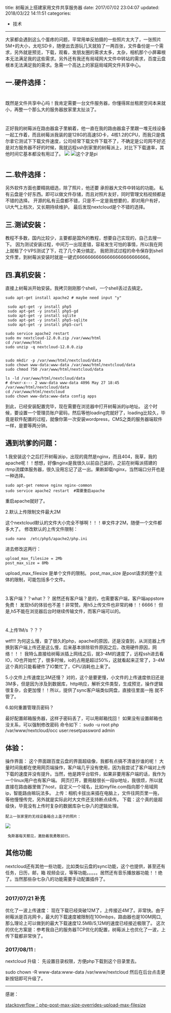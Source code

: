 title: 树莓派上搭建家用文件共享服务器
date: 2017/07/02 23:04:07
updated: 2018/03/22 14:11:51
categories:
- 技术
---
大家都会遇到这么个蛋疼的问题，平常用单反拍摄的一些照片太大了，一张照片5M+的大小，太吃SD卡，随便出去游玩几天就拍了一两百张，文件备份是一个需求，另外就是预览，下载，观看，发朋友圈的需求太多，太杂，相机那个小屏幕根本无法满足我的这些需求。另外还有我还有局域网大文件中转站的需求，百度云盘根本无法满足我的需求。急需一个高达上的家庭局域网文件共享中心。

## 一.硬件选择：
#  
既然是文件共享中心吗！我肯定需要一台文件服务器，你懂得屌丝租房空间本来就小，再整一个那么大的服务器放家里太扯淡了。
#  
正好我的树莓派在路由器盒子里躺着，他一直在我的路由器盒子里跟一堆无线设备一起工作着，而且树莓派我装的是128G的高速SD卡，4核1.2的CPU，而我只是偶尔拿它测试下下载文件速度，公司经常下载文件下载不了，不确定是公司网不好还是对方服务器不好的时候，我就远程ssh到家里的树莓派上，对比下下载速率，其他时间它基本都没有用过了。
![](assets/raspberry-1.jpg)
![这个才是pi](assets/sapberry-0.jpg)

#  
##  二.软件选择：
另外软件方面也要精挑细选，除了照片，他还要 承担器大文件中转站的功能。
私有云盘是个好东西。即可以做文件存储，而且对照片友好，同时管理文档视频都是不错的选择。
开源的私有云盘都不错，只是不一定是我想要的，即对用户有好，UI大气上档次，又长期持续维护。
最后发现nextcloud是个不错的选择。


## 三.测试安装：
教程不多数，国内比较少，主要都是国外的教程，想要自己实现的，自己去搜一下。
因为测试安装过程，中间万一出现差错，容易发生可怕的事情，所以我在网上就租了个VPS测试了下，花了几个美分搞定。
我把测试过程的命令保存到shell文件里，到树莓派安装时就是一键式66666666666666666666666666。

## 四.真机安装：
直接上树莓派开始安装。我拷贝刚刚那个shell，一个shell丢过去搞定。

``` shell
sudo apt-get install apache2 # maybe need input "y"

 sudo apt-get -y install php5
 sudo apt-get -y install php5-gd
 sudo apt-get -y install sqlite
 sudo apt-get -y install php5-sqlite
 sudo apt-get -y install php5-curl

sudo service apache2 restart
sudo mv nextcloud-12.0.0.zip /var/www/html
cd /var/www/html
sudo unzip -q nextcloud-12.0.0.zip


sudo mkdir -p /var/www/html/nextcloud/data
sudo chown www-data:www-data /var/www/html/nextcloud/data
sudo chmod 750 /var/www/html/nextcloud/data

ls -ld /var/www/html/nextcloud/data
# drwxr-x--- 2 www-data www-data 4096 May 27 18:45 /var/www/html/nextcloud/data
cd /var/www/html/nextcloud
sudo chown www-data:www-data config apps

```
到此，已经安装配置完毕，现在需要在浏览器中打开树莓派的ip地址。
这个时候，要设置一个管理员账户密码，然后等他loading完就好了，loading比较久，毕竟是软件配置的过程，就像你第一次安装wordpress，CMS之类的服务器端软件一样，是要等两分钟。

## 遇到坑爹的问题：
1.我安装这个之后打开树莓派ip，出现的竟然是nginx，而且404，我草，我的apache呢！！想想，好像nginx是我很久以前自己装的，之前在树莓派搭建的rtmp流媒体服务器，很久没用忘记了这一出。果断卸载nginx，当然端口分开也是一种选择。
```
sudo apt-get remove nginx nginx-common
sudo service apache2 restart  #需要重启apache
```
重启apache就好了。

2.默认上传限制文件最大2M

这个nextcloud默认的文件大小完全不够啊！！！单文件才2M，随便一个文件都多大了。
修改默认的上传文件限制：

    sudo nano  /etc/php5/apache2/php.ini

进去修改这两行：

    upload_max_filesize = 2Mb
    post_max_size = 8Mb
    
upload_max_filesize 是单个文件的限制。
post_max_size 是post请求的整个主体的限制，可能包括多个文件。

# 
3.客户端？？what？？
居然还有客户端？是的，也需要客户端，客户端appstore免费！
发现h5的体验也不差！非常赞。用h5上传文件也非常的棒！！6666！
但是,h5不能在浏览器后台时继续传输文件，而客户端可以的。

#  
4.上传1M/s ？？？ 

wtf!!! 为何这么慢，查了很久的php，apache的原因，还是没查到，从浏览器上传换到客户端上传还是这么慢，后来基本排除软件原因之后，改用硬件原因，网络！！！   我特么直接给树莓派插上网线之后，就3-4M的速度了，远程ssh进去看IO，IO也开始忙了，很多时候，io的占用是超过50%，这就看起来正常了，3-4M这个真的只能看硬件了IO繁忙了，CPU消耗也上来了。

5.小文件上传速度比3M还慢？
对的，这个是要更慢，小文件的上传速度依旧还是3M多，但是因为涉及到数据库，http响应，解析文件类型，生成预览，操作逻辑很复杂，会更加慢！！所以，提供了sync客户端类似网盘，直接往里面一拖 就不管了。

6.如何重置管理员密码？

最好配置邮箱服务器，这样子密码丢了，可以用邮箱找回！
如果没有设置邮箱也没关系，可以强制修改密码
命令如下：
sudo -u root php /var/www/nextcloud/occ user:resetpassword admin

## 体验：
操作界面：
这个界面跟百度云盘的界面超级像，我都有点搞不清谁抄谁的呢！
大量时间我都在使用网页端操作，客户端几乎没有使用，因为我尝试了客户端对上传下载的速度并没有提升。当然，他是跨平台软件，如果非要用客户端的话，我作为一个linux用户也有客户端。
网页打开，要用敲很长一段ip地址，我很烦，所以就直接在路由器里做了host，自定义一个域名，比如myfile.com指向那个局域网ip，智能路由嘛玩法多。
上传：相机卡拔出来插在电脑上，文件往网页里一拖，等他慢慢传完，另外就是实际此时大文件还支持断点续传。
下载：这个真的是超级快，毕竟没有上传时复杂的数据库杂七杂八的逻辑处理。


    配上一张家里的无线设备箱合上盖子的照片：
![](assets/raspberry-2.jpg)

     兔斯基每天都见，激励着我勇敢前行。

##  其他功能

nextcloud还有其他一些功能，比如类似云盘的sync功能，这个也提供，甚至还有任务，日历，邮，箱 视频会议，等等功能。。。。。居然还有音乐播放器功能！！绝了。当然那些杂七杂八的功能需要手动配置插件了。
__________
### 2017/07/21 补充
优化了一波上传速度：
现在下载已经突破12M了，上传接近4M了。非常快。由于树莓派是百兆网卡，最大的下载速度被限制在100mbps，路由器也是100M网口,那么理论上可以做到的最大下载速度12.5MB/S,12M的速度已经接近极限了。
这次的优化方案是：参考我自己的服务器TCP优化的配置，树莓派上也优化了一波，上传下载都非常快了。

### 2017/08/11 :
nextcloud 升级：
先设置目录权限，方便php下载到这个目录里去。

 sudo chown -R www-data:www-data /var/www/nextcloud 
然后在后台点击更新按钮即可升级了。
_______________________
感谢：

[stackoverflow：php-post-max-size-overrides-upload-max-filesize](https://stackoverflow.com/questions/7754133/php-post-max-size-overrides-upload-max-filesize)